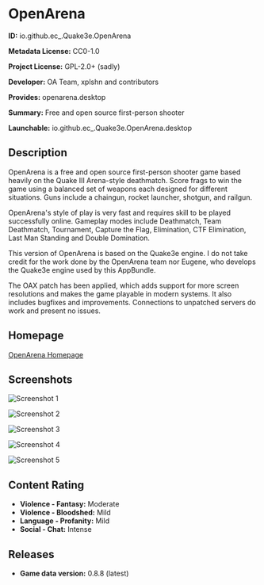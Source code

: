 # OpenArena

**ID:** io.github.ec_.Quake3e.OpenArena

**Metadata License:** CC0-1.0

**Project License:** GPL-2.0+ (sadly)

**Developer:** OA Team, xplshn and contributors

**Provides:** openarena.desktop

**Summary:** Free and open source first-person shooter

**Launchable:** io.github.ec_.Quake3e.OpenArena.desktop

## Description

OpenArena is a free and open source first-person shooter game based heavily on the Quake III Arena-style deathmatch. Score frags to win the game using a balanced set of weapons each designed for different situations. Guns include a chaingun, rocket launcher, shotgun, and railgun.

OpenArena's style of play is very fast and requires skill to be played successfully online. Gameplay modes include Deathmatch, Team Deathmatch, Tournament, Capture the Flag, Elimination, CTF Elimination, Last Man Standing and Double Domination.

This version of OpenArena is based on the Quake3e engine. I do not take credit for the work done by the OpenArena team nor Eugene, who develops the Quake3e engine used by this AppBundle.

The OAX patch has been applied, which adds support for more screen resolutions and makes the game playable in modern systems. It also includes bugfixes and improvements. Connections to unpatched servers do work and present no issues.

## Homepage

[OpenArena Homepage](http://www.openarena.ws/)

## Screenshots

![Screenshot 1](http://www.openarena.ws/e107_images/custom/085-1.jpg)

![Screenshot 2](http://www.openarena.ws/e107_images/custom/085-6.jpg)

![Screenshot 3](http://www.openarena.ws/e107_images/custom/085-16.jpg)

![Screenshot 4](http://openarena.ws/e107_images/custom/085-13.jpg)

![Screenshot 5](http://openarena.ws/e107_images/custom/085-3.jpg)

## Content Rating

- **Violence - Fantasy:** Moderate
- **Violence - Bloodshed:** Mild
- **Language - Profanity:** Mild
- **Social - Chat:** Intense

## Releases

- **Game data version:** 0.8.8 (latest)
